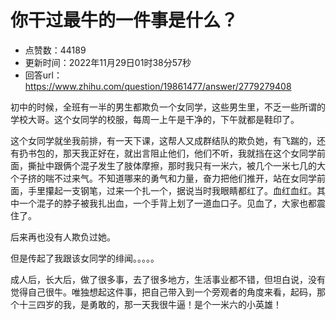 # 你干过最牛的一件事是什么？
- 点赞数：44189
- 更新时间：2022年11月29日01时38分57秒
- 回答url：https://www.zhihu.com/question/19861477/answer/2779279408
<body>
 <p data-pid="tpifBlTg">初中的时候，全班有一半的男生都欺负一个女同学，这些男生里，不乏一些所谓的学校大哥。这个女同学的校服，每周一上午是干净的，下午就都是鞋印了。</p>
 <p data-pid="JdcUz-vI">这个女同学就坐我前排，有一天下课，这帮人又成群结队的欺负她，有飞踹的，还有扔书包的，那天我正好在，就出言阻止他们，他们不听，我就挡在这个女同学前面，撕扯中跟俩个混子发生了肢体摩擦，那时我只有一米六，被几个一米七几的大个子挤的喘不过来气。不知道哪来的勇气和力量，奋力把他们推开，站在女同学前面，手里攥起一支钢笔，过来一个扎一个，据说当时我眼睛都红了。血红血红。其中一个混子的脖子被我扎出血，一个手背上划了一道血口子。见血了，大家也都震住了。</p>
 <p data-pid="1LzLj9rF">后来再也没有人欺负过她。</p>
 <p data-pid="i7csLtOA">但是传起了我跟该女同学的绯闻。。。。。</p>
 <p data-pid="GxQnzTum">成人后，长大后，做了很多事，去了很多地方，生活事业都不错，但坦白说，没有觉得自己很牛。唯独想起这件事，把自己带入到一个旁观者的角度来看，起码，那个十三四岁的我，是勇敢的，那一天我很牛逼！是个一米六的小英雄！</p>
</body>
